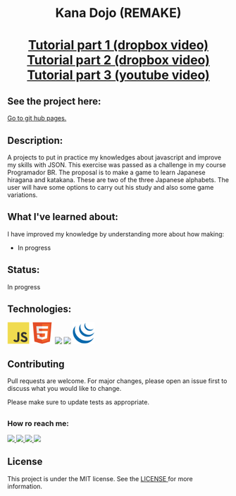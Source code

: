 <h1 align="center"> Kana Dojo (REMAKE)</h1>

<h1 align="center">
  <a href="https://www.dropbox.com/s/jk30satrhuolbzd/Kana%20dojo%20tutorial%20parte%201.mp4?dl=0" target="_blank"> Tutorial part 1 (dropbox video) </a>
    <a href="https://www.dropbox.com/s/kiu64xukqqck7fs/Kana%20dojo%20tutorial%20part%202.mp4?dl=0" target="_blank"> Tutorial part 2 (dropbox video) </a>
   <a href="https://youtu.be/vKD6oTsVYkQ" target="_blank"> Tutorial part 3 (youtube video) </a> 
</h1>


## See the project here:
<a href="https://samuelvalmir.github.io/10-Kana_Dojo-REMAKE/">Go to git hub pages.</a>

## Description:
<p> A projects to put in practice my knowledges about javascript and improve my skills with JSON. This exercise was passed as a challenge in my course Programador BR. The proposal is to make a game to learn Japanese hiragana and katakana. These are two of the three Japanese alphabets. The user will have some options to carry out his study and also some game variations.</p>

## What I've learned about:
<p> I have improved my knowledge by understanding more about how making: </p>
<ul>
  <li> In progress</li>
</ul>

## Status:
<p> In progress </p>

## Technologies:
<div>
  <img width="50em" src="https://github.com/devicons/devicon/blob/master/icons/javascript/javascript-original.svg">
  <img width="50em" src="https://github.com/devicons/devicon/blob/master/icons/html5/html5-original.svg">
  <img width="50em" src="https://cdn.icon-icons.com/icons2/2107/PNG/512/file_type_vscode_icon_130084.png">
  <img width="50em" src="https://user-images.githubusercontent.com/53239510/132748701-fdd3a75f-92cc-4b94-a96c-20ad74b1c52f.png">
  <img width="50em" src="https://github.com/devicons/devicon/blob/master/icons/jquery/jquery-original.svg">
</div>

## Contributing
<p> Pull requests are welcome. For major changes, please open an issue first to discuss what you would like to change. </p>

Please make sure to update tests as appropriate.
##
  <h3> How ro reach me: </h3>  
<div>
   <a href="https://www.linkedin.com/in/samuel-valmir-8a92bb218/" target="_blank"> <img src="https://img.shields.io/badge/LinkedIn-0077B5?style=for-the-badge&logo=linkedin&logoColor=white"> </a>  
  <a href="https://api.whatsapp.com/send?phone=5588988224372&text=Hello!%20I%20came%20from%20heaven!%20Just%20kidding%2C%20I%20just%20came%20from%20your%20github." target="_blank"> <img src="https://img.shields.io/badge/WhatsApp-25D366?style=for-the-badge&logo=whatsapp&logoColor=white"> </a>  
   <a href="https://www.instagram.com/ryuzaki_xl/" target="_blank"> <img src="https://img.shields.io/badge/Instagram-E4405F?style=for-the-badge&logo=instagram&logoColor=white"> </a>  
 <a href="mailto:myprogrammingmaterial@gmail.com" target="_blank"> <img src="https://img.shields.io/badge/Gmail-D14836?style=for-the-badge&logo=gmail&logoColor=white"> </a>  
</div>

## License
This project is under the MIT license. See the <a href="https://github.com/SamuelValmir/08-Filter_map_and_reduce_REMAKE/blob/main/LICENSE"> LICENSE </a> for more information.
